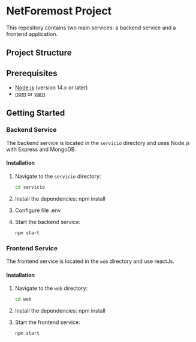# NetForemost Project

This repository contains two main services: a backend service and a frontend application.

## Project Structure


## Prerequisites

- [Node.js](https://nodejs.org/) (version 14.x or later)
- [npm](https://www.npmjs.com/) or [yarn](https://yarnpkg.com/)

## Getting Started

### Backend Service

The backend service is located in the `servicio` directory and uses Node.js with Express and MongoDB.

#### Installation

1. Navigate to the `servicio` directory:
    ```bash
    cd servicio

2. Install the dependencies: 
    npm install

3. Configure file .env

4. Start the backend service:
    ```bash
    npm start


### Frontend Service

The frontend service is located in the `web` directory and use reactJs.

#### Installation

1. Navigate to the `web` directory:
    ```bash
    cd web

2. Install the dependencies: 
    npm install

4. Start the frontend service:
    ```bash
    npm start
